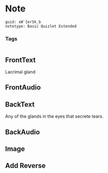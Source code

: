 # Note
```
guid: xW`{erSk_b
notetype: Basic Quizlet Extended
```

### Tags
```
```

## FrontText
Lacrimal gland

## FrontAudio


## BackText
Any of the glands in the eyes that secrete tears.

## BackAudio


## Image


## Add Reverse


